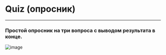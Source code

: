 # Quiz (опросник)
_______________
### Простой опросник на три вопроса с выводом результата в конце.

![image](https://user-images.githubusercontent.com/102175392/187044685-0d052d56-89f2-4d22-ae38-f650e1344142.png)
